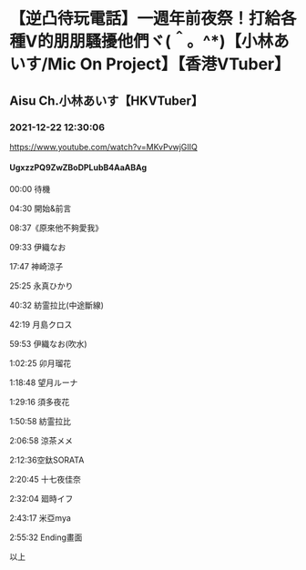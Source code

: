 # 【逆凸待玩電話】一週年前夜祭！打給各種V的朋朋騷擾他們ヾ(＾。^*)【小林あいす/Mic On Project】【香港VTuber】

## Aisu Ch.小林あいす【HKVTuber】

### 2021-12-22 12:30:06

https://www.youtube.com/watch?v=MKvPvwjGIIQ

#### UgxzzPQ9ZwZBoDPLubB4AaABAg

00:00 待機

04:30 開始&前言

08:37《原來他不夠愛我》

09:33 伊織なお

17:47 神崎涼子

25:25 永真ひかり

40:32 紡霊拉比(中途斷線)

42:19 月島クロス

59:53 伊織なお(吹水)

1:02:25 卯月瑠花

1:18:48 望月ルーナ

1:29:16 須多夜花

1:50:58 紡霊拉比

2:06:58 涼茶メメ

2:12:36空鈦SORATA

2:20:45 十七夜佳奈

2:32:04 廻時イフ

2:43:17 米亞mya

2:55:32 Ending畫面

以上

